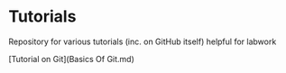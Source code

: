 # Tutorials
Repository for various tutorials (inc. on GitHub itself) helpful for labwork

[Tutorial on Git](Basics Of Git.md)
